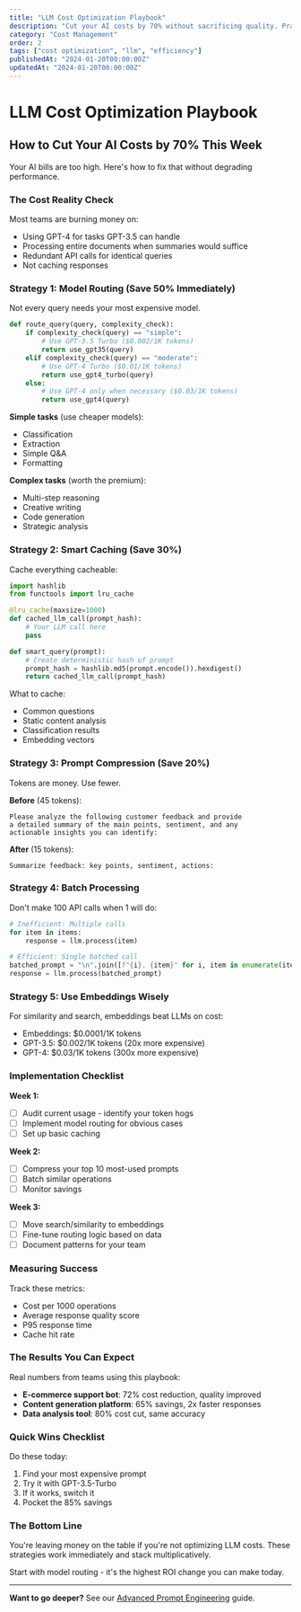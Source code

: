 ```yaml
---
title: "LLM Cost Optimization Playbook"
description: "Cut your AI costs by 70% without sacrificing quality. Practical strategies that work immediately."
category: "Cost Management"
order: 2
tags: ["cost optimization", "llm", "efficiency"]
publishedAt: "2024-01-20T00:00:00Z"
updatedAt: "2024-01-20T00:00:00Z"
---
```


# LLM Cost Optimization Playbook

## How to Cut Your AI Costs by 70% This Week

Your AI bills are too high. Here's how to fix that without degrading performance.

### The Cost Reality Check

Most teams are burning money on:
- Using GPT-4 for tasks GPT-3.5 can handle
- Processing entire documents when summaries would suffice
- Redundant API calls for identical queries
- Not caching responses

### Strategy 1: Model Routing (Save 50% Immediately)

Not every query needs your most expensive model.

```python
def route_query(query, complexity_check):
    if complexity_check(query) == "simple":
        # Use GPT-3.5 Turbo ($0.002/1K tokens)
        return use_gpt35(query)
    elif complexity_check(query) == "moderate":
        # Use GPT-4 Turbo ($0.01/1K tokens)
        return use_gpt4_turbo(query)
    else:
        # Use GPT-4 only when necessary ($0.03/1K tokens)
        return use_gpt4(query)
```

**Simple tasks** (use cheaper models):
- Classification
- Extraction
- Simple Q&A
- Formatting

**Complex tasks** (worth the premium):
- Multi-step reasoning
- Creative writing
- Code generation
- Strategic analysis

### Strategy 2: Smart Caching (Save 30%)

Cache everything cacheable:

```python
import hashlib
from functools import lru_cache

@lru_cache(maxsize=1000)
def cached_llm_call(prompt_hash):
    # Your LLM call here
    pass

def smart_query(prompt):
    # Create deterministic hash of prompt
    prompt_hash = hashlib.md5(prompt.encode()).hexdigest()
    return cached_llm_call(prompt_hash)
```

What to cache:
- Common questions
- Static content analysis
- Classification results
- Embedding vectors

### Strategy 3: Prompt Compression (Save 20%)

Tokens are money. Use fewer.

**Before** (45 tokens):
```
Please analyze the following customer feedback and provide
a detailed summary of the main points, sentiment, and any
actionable insights you can identify:
```

**After** (15 tokens):
```
Summarize feedback: key points, sentiment, actions:
```

### Strategy 4: Batch Processing

Don't make 100 API calls when 1 will do:

```python
# Inefficient: Multiple calls
for item in items:
    response = llm.process(item)

# Efficient: Single batched call
batched_prompt = "\n".join([f"{i}. {item}" for i, item in enumerate(items)])
response = llm.process(batched_prompt)
```

### Strategy 5: Use Embeddings Wisely

For similarity and search, embeddings beat LLMs on cost:
- Embeddings: $0.0001/1K tokens
- GPT-3.5: $0.002/1K tokens (20x more expensive)
- GPT-4: $0.03/1K tokens (300x more expensive)

### Implementation Checklist

**Week 1:**
- [ ] Audit current usage - identify your token hogs
- [ ] Implement model routing for obvious cases
- [ ] Set up basic caching

**Week 2:**
- [ ] Compress your top 10 most-used prompts
- [ ] Batch similar operations
- [ ] Monitor savings

**Week 3:**
- [ ] Move search/similarity to embeddings
- [ ] Fine-tune routing logic based on data
- [ ] Document patterns for your team

### Measuring Success

Track these metrics:
- Cost per 1000 operations
- Average response quality score
- P95 response time
- Cache hit rate

### The Results You Can Expect

Real numbers from teams using this playbook:
- **E-commerce support bot**: 72% cost reduction, quality improved
- **Content generation platform**: 65% savings, 2x faster responses
- **Data analysis tool**: 80% cost cut, same accuracy

### Quick Wins Checklist

Do these today:
1. Find your most expensive prompt
2. Try it with GPT-3.5-Turbo
3. If it works, switch it
4. Pocket the 85% savings

### The Bottom Line

You're leaving money on the table if you're not optimizing LLM costs. These strategies work immediately and stack multiplicatively.

Start with model routing - it's the highest ROI change you can make today.

---

**Want to go deeper?** See our [Advanced Prompt Engineering](/guides/advanced-prompt-engineering) guide.